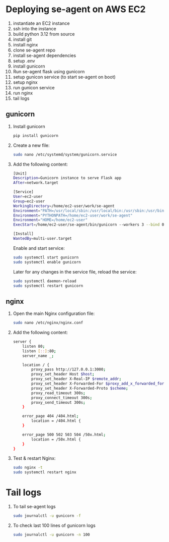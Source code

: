 # Deploying se-agent on AWS EC2

1. instantiate an EC2 instance
2. ssh into the instance
3. build python 3.12 from source
4. install git
5. install nginx
6. clone se-agent repo
7. install se-agent dependencies
8. setup .env
9. install gunicorn
10. Run se-agent flask using gunicorn
11. setup gunicon service (to start se-agent on boot)
12. setup nginx
13. run gunicon service
14. run nginx
15. tail logs

## gunicorn

1. Install gunicorn

    ```bash
    pip install gunicorn
    ```

2. Create a new file:

    ```bash
    sudo nano /etc/systemd/system/gunicorn.service
    ```

3. Add the following content:

    ```bash
    [Unit]
    Description=Gunicorn instance to serve Flask app
    After=network.target

    [Service]
    User=ec2-user
    Group=ec2-user
    WorkingDirectory=/home/ec2-user/work/se-agent
    Environment="PATH=/usr/local/sbin:/usr/local/bin:/usr/sbin:/usr/bin:/sbin:/bin:/home/ec2-user/se-agent/bin"
    Environment="PYTHONPATH=/home/ec2-user/work/se-agent"
    Environment="HOME=/home/ec2-user"
    ExecStart=/home/ec2-user/se-agent/bin/gunicorn --workers 3 --bind 0.0.0.0:3000 --timeout 300 se_agent.flask_server:app

    [Install]
    WantedBy=multi-user.target
    ```

    Enable and start service:
    ```bash
    sudo systemctl start gunicorn
    sudo systemctl enable gunicorn
    ```

    Later for any changes in the service file, reload the service:

    ```bash
    sudo systemctl daemon-reload
    sudo systemctl restart gunicorn
    ```

## nginx

1. Open the main Nginx configuration file:

    ```bash
    sudo nano /etc/nginx/nginx.conf
    ```
2. Add the following content:

    ```bash
    server {
        listen 80;
        listen [::]:80;
        server_name _;

        location / {
            proxy_pass http://127.0.0.1:3000;
            proxy_set_header Host $host;
            proxy_set_header X-Real-IP $remote_addr;
            proxy_set_header X-Forwarded-For $proxy_add_x_forwarded_for;
            proxy_set_header X-Forwarded-Proto $scheme;
            proxy_read_timeout 300s;
            proxy_connect_timeout 300s;
            proxy_send_timeout 300s;
        }

        error_page 404 /404.html;
            location = /404.html {
        }

        error_page 500 502 503 504 /50x.html;
            location = /50x.html {
        }
    }
    ```

3. Test & restart Nginx:

    ```bash
    sudo nginx -t
    sudo systemctl restart nginx
    ```

# Tail logs

1. To tail se-agent logs

    ```bash
    sudo journalctl -u gunicorn -f
    ```

2. To check last 100 lines of gunicorn logs

    ```bash
    sudo journalctl -u gunicorn -n 100
    ```
